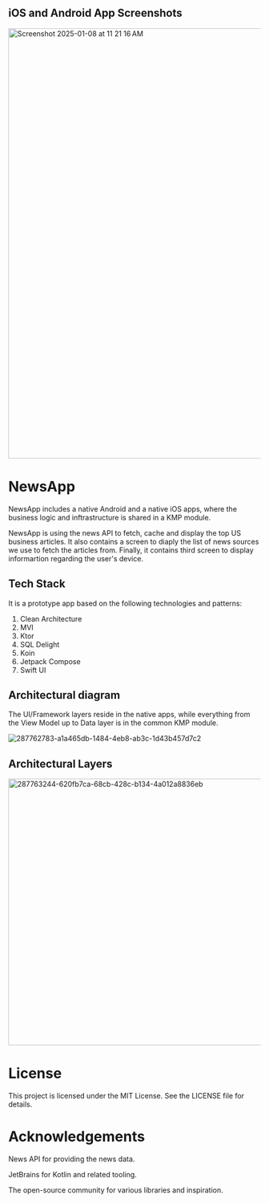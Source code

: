 ## iOS and Android App Screenshots

<img width="857" alt="Screenshot 2025-01-08 at 11 21 16 AM" src="https://github.com/user-attachments/assets/495bb1cd-5898-4518-b0ca-f0355b6170ff" />

# NewsApp

NewsApp includes a native Android and a native iOS apps, where the business logic and inftrastructure is shared in a KMP module.

NewsApp is using the news API to fetch, cache and display the top US business articles. It also contains a screen to diaply the list of news sources we use to fetch the articles from.
Finally, it contains third screen to display informartion regarding the user's device.

## Tech Stack
It is a prototype app based on the following technologies and patterns:

1. Clean Architecture
2. MVI
3. Ktor
4. SQL Delight
5. Koin
6. Jetpack Compose
7. Swift UI


## Architectural diagram

The UI/Framework layers reside in the native apps, while everything from the View Model up to Data layer is in the common KMP module.


![287762783-a1a465db-1484-4eb8-ab3c-1d43b457d7c2](https://github.com/user-attachments/assets/b852ae3b-0bd5-49c2-8e62-07cbae45b26e)


## Architectural Layers

<img width="531" alt="287763244-620fb7ca-68cb-428c-b134-4a012a8836eb" src="https://github.com/user-attachments/assets/9cd1216d-c59a-4c58-9fbb-6a6f1d84cceb" />

# License

This project is licensed under the MIT License. See the LICENSE file for details.

# Acknowledgements

News API for providing the news data.

JetBrains for Kotlin and related tooling.

The open-source community for various libraries and inspiration.
